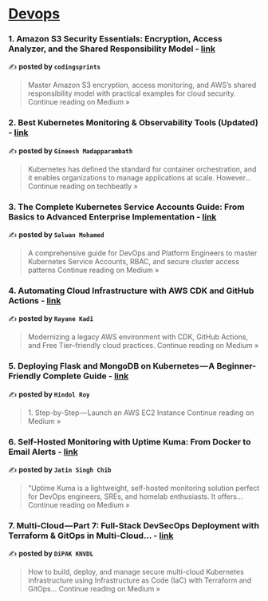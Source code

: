 
<h1><a href=https://medium.com/tag/devops/recommended target="_blank" rel="noopener noreferrer">Devops</a></h1>
<h3>1. Amazon S3 Security Essentials: Encryption, Access Analyzer, and the Shared Responsibility Model  - <a href="https://medium.com/@codingsprints/amazon-s3-security-essentials-encryption-access-analyzer-and-the-shared-responsibility-model-f37c373525d9?source=rss------devops-5" target="_blank" rel="noopener noreferrer">link</a></h3>

✍️ **posted by `codingsprints`**

<blockquote>Master Amazon S3 encryption, access monitoring, and AWS’s shared responsibility model with practical examples for cloud security.
Continue reading on Medium »</blockquote>

<h3>2. Best Kubernetes Monitoring & Observability Tools (Updated) - <a href="https://medium.com/techbeatly/best-kubernetes-monitoring-observability-tools-updated-de4a62a562f5?source=rss------devops-5" target="_blank" rel="noopener noreferrer">link</a></h3>

✍️ **posted by `Gineesh Madapparambath`**

<blockquote>Kubernetes has defined the standard for container orchestration, and it enables organizations to manage applications at scale. However…
Continue reading on techbeatly »</blockquote>

<h3>3. The Complete Kubernetes Service Accounts Guide: From Basics to Advanced Enterprise Implementation - <a href="https://medium.com/@salwan.mohamed/the-complete-kubernetes-service-accounts-guide-from-basics-to-advanced-enterprise-implementation-28f9c629e21f?source=rss------devops-5" target="_blank" rel="noopener noreferrer">link</a></h3>

✍️ **posted by `Salwan Mohamed`**

<blockquote>A comprehensive guide for DevOps and Platform Engineers to master Kubernetes Service Accounts, RBAC, and secure cluster access patterns
Continue reading on Medium »</blockquote>

<h3>4. Automating Cloud Infrastructure with AWS CDK and GitHub Actions - <a href="https://medium.com/@rayanee/automating-cloud-infrastructure-with-aws-cdk-and-github-actions-801f14c59270?source=rss------devops-5" target="_blank" rel="noopener noreferrer">link</a></h3>

✍️ **posted by `Rayane Kadi`**

<blockquote>Modernizing a legacy AWS environment with CDK, GitHub Actions, and Free Tier–friendly cloud practices.
Continue reading on Medium »</blockquote>

<h3>5. Deploying Flask and MongoDB on Kubernetes — A Beginner-Friendly Complete Guide - <a href="https://medium.com/@hindolroy.2306/deploying-flask-and-mongodb-on-kubernetes-a-beginner-friendly-complete-guide-ec8b592d746f?source=rss------devops-5" target="_blank" rel="noopener noreferrer">link</a></h3>

✍️ **posted by `Hindol Roy`**

<blockquote>1. Step-by-Step — Launch an AWS EC2 Instance
Continue reading on Medium »</blockquote>

<h3>6. Self-Hosted Monitoring with Uptime Kuma: From Docker to Email Alerts - <a href="https://medium.com/@jatinsinghchib/uptime-kuma-setup-monitoring-guide-f8d5a5524e84?source=rss------devops-5" target="_blank" rel="noopener noreferrer">link</a></h3>

✍️ **posted by `Jatin Singh Chib`**

<blockquote>“Uptime Kuma is a lightweight, self-hosted monitoring solution perfect for DevOps engineers, SREs, and homelab enthusiasts. It offers…
Continue reading on Medium »</blockquote>

<h3>7. Multi-Cloud — Part 7:  Full-Stack DevSecOps Deployment with Terraform & GitOps in Multi-Cloud… - <a href="https://medium.com/@kdeepak99/multi-cloud-part-7-full-stack-devsecops-deployment-with-terraform-gitops-in-multi-cloud-97b85f689679?source=rss------devops-5" target="_blank" rel="noopener noreferrer">link</a></h3>

✍️ **posted by `DiPAK KNVDL`**

<blockquote>How to build, deploy, and manage secure multi-cloud Kubernetes infrastructure using Infrastructure as Code (IaC) with Terraform and GitOps…
Continue reading on Medium »</blockquote>

